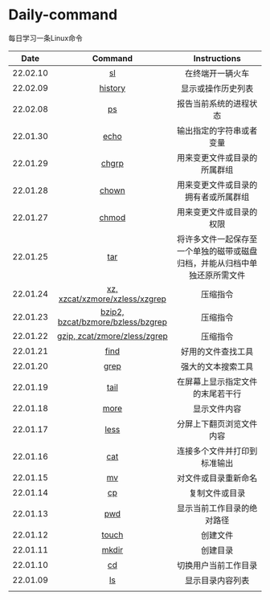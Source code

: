 # Daily-command
每日学习一条Linux命令

|   Date   |                           Command                            |                         Instructions                         |
| :------: | :----------------------------------------------------------: | :----------------------------------------------------------: |
| 22.02.10 |                     [sl](/command/sl.md)                     |                       在终端开一辆火车                       |
| 22.02.09 |     [history](https://command.iluoli.ren/c/history.html)     |                      显示或操作历史列表                      |
| 22.02.08 |          [ps](https://command.iluoli.ren/c/ps.html)          |                    报告当前系统的进程状态                    |
| 22.01.30 |        [echo](https://command.iluoli.ren/c/echo.html)        |                   输出指定的字符串或者变量                   |
| 22.01.29 |       [chgrp](https://command.iluoli.ren/c/chgrp.html)       |                 用来变更文件或目录的所属群组                 |
| 22.01.28 |       [chown](https://command.iluoli.ren/c/chown.html)       |             用来变更文件或目录的拥有者或所属群组             |
| 22.01.27 |       [chmod](https://command.iluoli.ren/c/chmod.html)       |                   用来变更文件或目录的权限                   |
| 22.01.25 |         [tar](https://command.iluoli.ren/c/tar.html)         | 将许多文件一起保存至一个单独的磁带或磁盘归档，并能从归档中单独还原所需文件 |
| 22.01.24 | [xz, xzcat/xzmore/xzless/xzgrep](https://iluoli.ren/pages/a91214/#xz-xzcat-xzmore-xzless-xzgrep) |                           压缩指令                           |
| 22.01.23 | [bzip2, bzcat/bzmore/bzless/bzgrep](https://iluoli.ren/pages/a91214/#bzip2-bzcat-bzmore-bzless-bzgrep) |                           压缩指令                           |
| 22.01.22 | [gzip, zcat/zmore/zless/zgrep](https://www.litunix.org/pages/a91214/#gzip-zcat-zmore-zless-zgrep) |                           压缩指令                           |
| 22.01.21 |        [find](https://command.iluoli.ren/c/find.html)        |                      好用的文件查找工具                      |
| 22.01.20 |        [grep](https://command.iluoli.ren/c/grep.html)        |                      强大的文本搜索工具                      |
| 22.01.19 |        [tail](https://command.iluoli.ren/c/tail.html)        |               在屏幕上显示指定文件的末尾若干行               |
| 22.01.18 |        [more](https://command.iluoli.ren/c/more.html)        |                         显示文件内容                         |
| 22.01.17 |        [less](https://command.iluoli.ren/c/less.html)        |                   分屏上下翻页浏览文件内容                   |
| 22.01.16 |         [cat](https://command.iluoli.ren/c/cat.html)         |                 连接多个文件并打印到标准输出                 |
| 22.01.15 |          [mv](https://command.iluoli.ren/c/mv.html)          |                     对文件或目录重新命名                     |
| 22.01.14 |          [cp](https://command.iluoli.ren/c/cp.html)          |                        复制文件或目录                        |
| 22.01.13 |         [pwd](https://command.iluoli.ren/c/pwd.html)         |                  显示当前工作目录的绝对路径                  |
| 22.01.12 |       [touch](https://command.iluoli.ren/c/touch.html)       |                           创建文件                           |
| 22.01.11 |       [mkdir](https://command.iluoli.ren/c/mkdir.html)       |                           创建目录                           |
| 22.01.10 |          [cd](https://command.iluoli.ren/c/cd.html)          |                     切换用户当前工作目录                     |
| 22.01.09 |          [ls](https://command.iluoli.ren/c/ls.html)          |                       显示目录内容列表                       |
|          |                                                              |                                                              |

